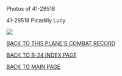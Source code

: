 
Photos of 41-29518






 




41-29518 Picadilly Lucy  

![](41-29518.jpg)  
  

[BACK TO THIS PLANE'S COMBAT RECORD](b24s/41-29518.md)  

[BACK TO B-24 INDEX PAGE](000b24s.md)  

[BACK TO MAIN PAGE](index.html)


